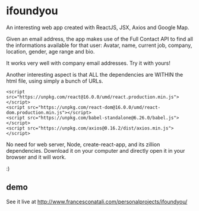 # ifoundyou
An interesting web app created with ReactJS, JSX, Axios and Google Map.

Given an email address, the app makes use of the Full Contact API to find all the informations available for that user: Avatar, name, current job, company, location, gender, age range and bio.

It works very well with company email addresses. Try it with yours!

Another interesting aspect is that ALL the dependencies are WITHIN the html file, using simply a bunch of URLs.

```
<script src="https://unpkg.com/react@16.0.0/umd/react.production.min.js"></script>
<script src="https://unpkg.com/react-dom@16.0.0/umd/react-dom.production.min.js"></script>
<script src="https://unpkg.com/babel-standalone@6.26.0/babel.js"></script>
<script src="https://unpkg.com/axios@0.16.2/dist/axios.min.js"></script>
```

No need for web server, Node, create-react-app, and its zillion dependencies. Download it on your computer and directly open it in your browser and it will work.

:)

## demo
See it live at http://www.francesconatali.com/personalprojects/ifoundyou/
